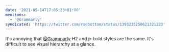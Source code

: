 ```yaml
---
date: '2021-05-14T17:05:23+01:00'
mentions:
  - '@Grammarly'
syndicated: 'https://twitter.com/roobottom/status/1393235250621321223'
---
```

It's annoying that [@Grammarly](https://twitter.com/@Grammarly) H2 and p-bold styles are the same. It's difficult to see visual hierarchy at a glance.
